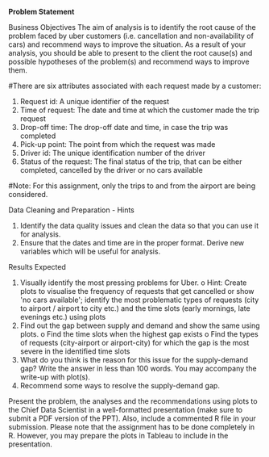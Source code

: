<b>Problem Statement</b>

Business Objectives
The aim of analysis is to identify the root cause of the problem faced by uber customers (i.e. cancellation and non-availability of cars) and recommend ways to improve the situation. As a result of your analysis, you should be able to present to the client the root cause(s) and possible hypotheses of the problem(s) and recommend ways to improve them.  

#There are six attributes associated with each request made by a customer:
1.	Request id: A unique identifier of the request
2.	Time of request: The date and time at which the customer made the trip request
3.	Drop-off time: The drop-off date and time, in case the trip was completed 
4.	Pick-up point: The point from which the request was made
5.	Driver id: The unique identification number of the driver
6.	Status of the request: The final status of the trip, that can be either completed, cancelled by the driver or no cars available
 
#Note: For this assignment, only the trips to and from the airport are being considered.
 
Data Cleaning and Preparation - Hints
1.	Identify the data quality issues and clean the data so that you can use it for analysis.
2.	Ensure that the dates and time are in the proper format. Derive new variables which will be useful for analysis.
 
Results Expected
1.	Visually identify the most pressing problems for Uber. 
o	Hint: Create plots to visualise the frequency of requests that get cancelled or show 'no cars available'; identify the most problematic types of requests (city to airport / airport to city etc.) and the time slots (early mornings, late evenings etc.) using plots
2.	Find out the gap between supply and demand and show the same using plots.
o	Find the time slots when the highest gap exists
o	Find the types of requests (city-airport or airport-city) for which the gap is the most severe in the identified time slots
3.	What do you think is the reason for this issue for the supply-demand gap? Write the answer in less than 100 words. You may accompany the write-up with plot(s).
4.	 Recommend some ways to resolve the supply-demand gap.
 
Present the problem, the analyses and the recommendations using plots to the Chief Data Scientist in a well-formatted presentation (make sure to submit a PDF version of the PPT). Also, include a commented R file in your submission. Please note that the assignment has to be done completely in R. However, you may prepare the plots in Tableau to include in the presentation.
 



